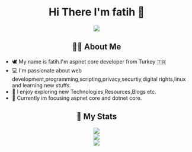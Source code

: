 <h1 align="center">Hi There I'm fatih 👋</h1>

<div align="center">
  <img src="https://media.giphy.com/media/v1.Y2lkPTc5MGI3NjExZXF5MXZwbm5keWI5b2tveTNucHJjeDBkeGNxdHdxMG5xMW9lbzl5MCZlcD12MV9pbnRlcm5hbF9naWZfYnlfaWQmY3Q9Zw/PTBVMsYIOB0SBP4MVe/giphy-downsized.gif"/>
</div>

<div id="bio">
  <h2 align="center">👨‍💻 About Me</h2>
  <ul>
    <li> 🕊 My name is fatih.I'm aspnet core developer from Turkey 🇹🇷</li>
    <li> 💻 I'm passionate about web development,programming,scripting,privacy,securtiy,digital rights,linux and learning new stuffs.</li>
    <li> 🐬 I enjoy exploring new Technologies,Resources,Blogs etc.</li>
    <li> 🧲 Currently im focusing aspnet core and dotnet core.</li>
  </ul>
</div> 

<div align="center" id="stats">
    <h2>🧰 My Stats</h2>
    <img src="https://github-readme-stats.vercel.app/api/top-langs/?username=fatihesergg&locale=tr&layout=compact&theme=github_dark"/><br/>
    <img src="https://github-readme-stats.vercel.app/api?username=fatihesergg&locale=tr&show_icons=true&theme=github_dark"/><br/>
    <img src="https://streak-stats.demolab.com?user=fatihesergg&theme=github-dark-blue&locale=tr"/><br/>
</div>
